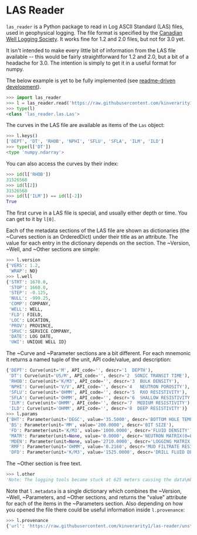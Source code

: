 LAS Reader
==========

``las_reader`` is a Python package to read in Log ASCII Standard (LAS) files, used in geophysical 
logging. The file format is specified by the 
[Canadian Well Logging Society](http://cwls.org/las_info.php). It works fine for 1.2 and
2.0 files, but not for 3.0 yet.

It isn't intended to make every little bit of information from the LAS file available --
this would be fairly straightforward for 1.2 and 2.0, but a bit of a headache for 3.0. The
intention is simply to get it in a useful format for numpy.

The below example is yet to be fully implemented (see [readme-driven development](http://tom.preston-werner.com/2010/08/23/readme-driven-development.html)). 

```python
>>> import las_reader
>>> l = las_reader.read('https://raw.githubusercontent.com/kinverarity1/las-reader/unstable/standards/examples/1.2/sample.las')
>>> type(l)
<class 'las_reader.las.Las'>
```

The curves in the LAS file are available as items of the ``Las`` object:

```python
>>> l.keys()
['DEPT', 'DT', 'RHOB', 'NPHI', 'SFLU', 'SFLA', 'ILM', 'ILD']
>>> type(l['DT'])
<type 'numpy.ndarray'>
```

You can also access the curves by their index:

```python
>>> id(l['RHOB'])
31526568
>>> id(l[2])
31526568
>>> id(l['ILM']) == id(l[-2])
True
```

The first curve in a LAS file is special, and usually either depth or time. You can
get to it by ``l[0]``.

Each of the metadata sections of the LAS file are shown as dictionaries 
(the ~Curves section is an OrderedDict) under their title as an attribute.
The value for each entry in the dictionary depends on the section. The
~Version, ~Well, and ~Other sections are simple:

```python
>>> l.version
{'VERS': 1.2,
 'WRAP': NO}
>>> l.well
{'STRT': 1670.0,
 'STOP': 1660.0,
 'STEP': -0.125,
 'NULL': -999.25,
 'COMP': COMPANY,
 'WELL': WELL,
 'FLD': FIELD,
 'LOC': LOCATION,
 'PROV': PROVINCE,
 'SRVC': SERVICE COMPANY,
 'DATE': LOG DATE,
 'UWI': UNIQUE WELL ID}
```

The ~Curve and ~Parameter sections are a bit different. For each mnemonic it returns a
named tuple of the unit, API code/value, and description:

```python
{'DEPT': Curve(unit='M', API_code='', descr='1  DEPTH'),
 'DT': Curve(unit='US/M', API_code='', descr='2  SONIC TRANSIT TIME'),
 'RHOB': Curve(unit='K/M3', API_code='', descr='3  BULK DENSITY'),
 'NPHI': Curve(unit='V/V', API_code='', descr='4   NEUTRON POROSITY'),
 'SFLU': Curve(unit='OHMM', API_code='', descr='5  RXO RESISTIVITY'),
 'SFLA': Curve(unit='OHMM', API_code='', descr='6  SHALLOW RESISTIVITY'),
 'ILM': Curve(unit='OHMM', API_code='', descr='7  MEDIUM RESISTIVITY'),
 'ILD': Curve(unit='OHMM', API_code='', descr='8  DEEP RESISTIVITY')}
>>> l.params
{'BHT': Parameter(unit='DEGC', value='35.5000', descr='BOTTOM HOLE TEMPERATURE'),
 'BS': Parameter(unit='MM', value='200.0000', descr='BIT SIZE'),
 'FD': Parameter(unit='K/M3', value='1000.0000', descr='FLUID DENSITY'),
 'MATR': Parameter(unit=None, value='0.0000', descr='NEUTRON MATRIX(0=LIME,1=SAND,2=DOLO)'),
 'MDEN': Parameter(unit=None, value='2710.0000', descr='LOGGING MATRIX DENSITY'),
 'RMF': Parameter(unit='OHMM', value='0.2160', descr='MUD FILTRATE RESISTIVITY'),
 'DFD': Parameter(unit='K/M3', value='1525.0000', descr='DRILL FLUID DENSITY')}
```

The ~Other section is free text.

```python
>>> l.other
'Note: The logging tools became stuck at 625 meters causing the data\nbetween 625 meters and 615 meters to be invalid.'
 ```

Note that ``l.metadata`` is a single dictionary which combines the ~Version, ~Well, ~Parameters, 
and ~Other sections, and returns the "value" attribute for each of the items in the ~Parameters section. 
Also depending on how you opened the file there could be useful information
inside ``l.provenance``:

```python
>>> l.provenance
{'url': 'https://raw.githubusercontent.com/kinverarity1/las-reader/unstable/standards/examples/1.2/sample.las', 'path': None, 'time_opened': datetime.datetime(2014, 3, 30, 20, 3, 25, 836000), 'name': 'sample.las'}
```

